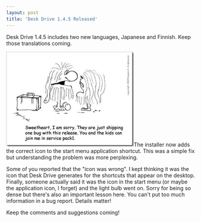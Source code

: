 ```yaml
---
layout: post
title: 'Desk Drive 1.4.5 Released'
---
```

Desk Drive 1.4.5 includes two new languages, Japanese and Finnish. Keep those translations coming.

![Bug Img 03](/cdn/images/blog/DeskDrive1.4.5Released_85CF/BugImg03.jpg)The installer now adds the correct icon to the start menu application shortcut. This was a simple fix but understanding the problem was more perplexing.

Some of you reported that the "icon was wrong". I kept thinking it was the icon that Desk Drive generates for the shortcuts that appear on the desktop. Finally, someone actually said it was the icon in the start menu (or maybe the application icon, I forget) and the light bulb went on. Sorry for being so dense but there's also an important lesson here. You can't put too much information in a bug report. Details matter!

Keep the comments and suggestions coming!
